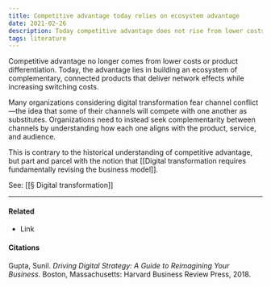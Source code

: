 ```yaml
---
title: Competitive advantage today relies on ecosystem advantage
date: 2021-02-26
description: Today competitive advantage does not rise from lower costs or product differentiation so much as in building ecosystems of complementary products.
tags: literature
---
```


Competitive advantage no longer comes from lower costs or product differentiation. Today, the advantage lies in building an ecosystem of complementary, connected products that deliver network effects while increasing switching costs. 

Many organizations considering digital transformation fear channel conflict—the idea that some of their channels will compete with one another as substitutes. Organizations need to instead seek complementarity between channels by understanding how each one aligns with the product, service, and audience. 

This is contrary to the historical understanding of competitive advantage, but part and parcel with the notion that [[Digital transformation requires fundamentally revising the business model]].

See: [[§ Digital transformation]]

---
#### Related
- Link

#### Citations
Gupta, Sunil. *Driving Digital Strategy: A Guide to Reimagining Your Business*. Boston, Massachusetts: Harvard Business Review Press, 2018.